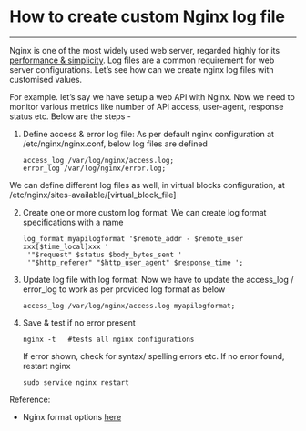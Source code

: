 # How to create custom Nginx log file

---

Nginx is one of the most widely used web server, regarded highly for its <u>performance & simplicity</u>. Log files are a common requirement for web server configurations. Let’s see how can we create nginx log files with customised values.

For example. let’s say we have setup a web API with Nginx. Now we need to monitor various metrics like number of API access, user-agent, response status etc. Below are the steps -


1. Define access & error log file: As per default nginx configuration at /etc/nginx/nginx.conf, below log files are defined
   ```
   access_log /var/log/nginx/access.log;
   error_log /var/log/nginx/error.log;
   ```
We can define different log files as well, in virtual blocks configuration, at /etc/nginx/sites-available/[virtual_block_file]

2. Create one or more custom log format: We can create log format specifications with a name
   ```
   log_format myapilogformat '$remote_addr - $remote_user xxx[$time_local]xxx '
    '"$request" $status $body_bytes_sent '
    '"$http_referer" "$http_user_agent" $response_time ';
   ```
 
 3. Update log file with log format: Now we have to update the access_log / error_log to work as per provided log format as below

    ```
    access_log /var/log/nginx/access.log myapilogformat;
    ```
 
 4. Save & test if no error present
    ```
    nginx -t   #tests all nginx configurations
    ```
    If error shown, check for syntax/ spelling errors etc. If no error found, restart nginx
    ```
    sudo service nginx restart
    ```
 
 Reference:
 - Nginx format options [here](http://nginx.org/en/docs/http/ngx_http_log_module.html)
